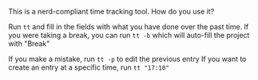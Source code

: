 This is a nerd-compliant time tracking tool. How do you use it?

Run `tt` and fill in the fields with what you have done over the
past time. If you were taking a break, you can run `tt -b` which 
will auto-fill the project with "Break"

If you make a mistake, run `tt -p` to edit the previous entry
If you want to create an entry at a specific time, run `tt "17:10"`

